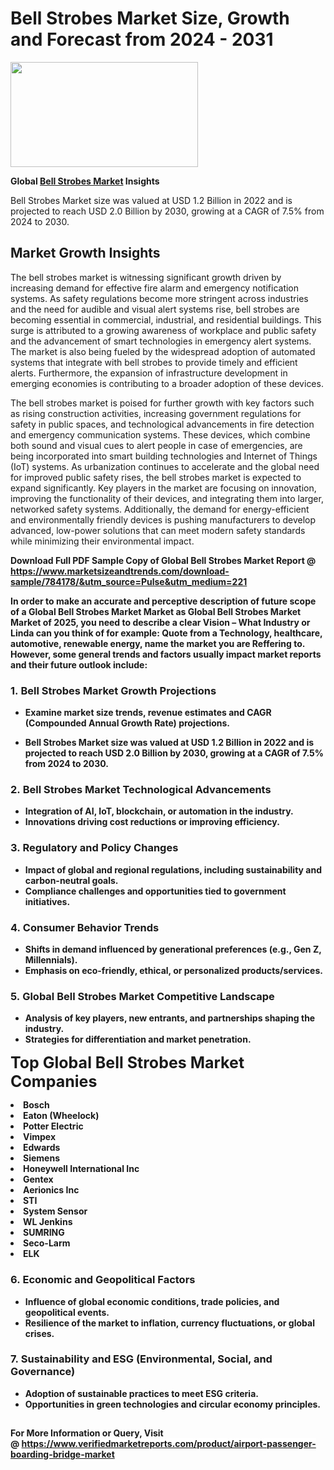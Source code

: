 <H1>Bell Strobes Market Size, Growth and Forecast from 2024 - 2031</H1><img class="aligncenter size-medium wp-image-584254" src="https://thirdeyenews.in/wp-content/uploads/2024/09/Global-Market-Research-300x168.jpeg" alt="" width="300" height="168" /><p><strong>Global&nbsp;<a href="https://www.marketsizeandtrends.com/download-sample/784178/&amp;utm_source=Pulse&amp;utm_medium=221">Bell Strobes Market</a> Insights</strong></p><p>Bell Strobes Market size was valued at USD 1.2 Billion in 2022 and is projected to reach USD 2.0 Billion by 2030, growing at a CAGR of 7.5% from 2024 to 2030.</p><p><h2>Market Growth Insights</h2> <p>The bell strobes market is witnessing significant growth driven by increasing demand for effective fire alarm and emergency notification systems. As safety regulations become more stringent across industries and the need for audible and visual alert systems rise, bell strobes are becoming essential in commercial, industrial, and residential buildings. This surge is attributed to a growing awareness of workplace and public safety and the advancement of smart technologies in emergency alert systems. The market is also being fueled by the widespread adoption of automated systems that integrate with bell strobes to provide timely and efficient alerts. Furthermore, the expansion of infrastructure development in emerging economies is contributing to a broader adoption of these devices.</p> <p><strong></strong></p> <p>The bell strobes market is poised for further growth with key factors such as rising construction activities, increasing government regulations for safety in public spaces, and technological advancements in fire detection and emergency communication systems. These devices, which combine both sound and visual cues to alert people in case of emergencies, are being incorporated into smart building technologies and Internet of Things (IoT) systems. As urbanization continues to accelerate and the global need for improved public safety rises, the bell strobes market is expected to expand significantly. Key players in the market are focusing on innovation, improving the functionality of their devices, and integrating them into larger, networked safety systems. Additionally, the demand for energy-efficient and environmentally friendly devices is pushing manufacturers to develop advanced, low-power solutions that can meet modern safety standards while minimizing their environmental impact.</p> <p><strong></p><p><span class=""><strong>Download Full PDF Sample Copy of Global Bell Strobes Market Report</strong> @ <a href="https://www.marketsizeandtrends.com/download-sample/784178/&amp;utm_source=Pulse&amp;utm_medium=221" target="_blank">https://www.marketsizeandtrends.com/download-sample/784178/&amp;utm_source=Pulse&amp;utm_medium=221</a></span></p><p>In order to make an accurate and perceptive description of future scope of a Global&nbsp;Bell Strobes Market Market as Global&nbsp;Bell Strobes Market Market of 2025, you need to describe a clear Vision &ndash; What Industry or Linda can you think of for example: Quote from a Technology, healthcare, automotive, renewable energy, name the market you are Reffering to. However, some general trends and factors usually impact market reports and their future outlook include:</p><h3>1.&nbsp;<strong>Bell Strobes Market Growth Projections</strong></h3><ul><li>Examine market size trends, revenue estimates and CAGR (Compounded Annual Growth Rate) projections.</li><li><p>Bell Strobes Market size was valued at USD 1.2 Billion in 2022 and is projected to reach USD 2.0 Billion by 2030, growing at a CAGR of 7.5% from 2024 to 2030.</p></li></ul><h3>2.&nbsp;<strong>Bell Strobes Market Technological Advancements</strong></h3><ul><li>Integration of AI, IoT, blockchain, or automation in the industry.</li><li>Innovations driving cost reductions or improving efficiency.</li></ul><h3>3.&nbsp;<strong>Regulatory and Policy Changes</strong></h3><ul><li>Impact of global and regional regulations, including sustainability and carbon-neutral goals.</li><li>Compliance challenges and opportunities tied to government initiatives.</li></ul><h3>4.&nbsp;<strong>Consumer Behavior Trends</strong></h3><ul><li>Shifts in demand influenced by generational preferences (e.g., Gen Z, Millennials).</li><li>Emphasis on eco-friendly, ethical, or personalized products/services.</li></ul><h3>5.&nbsp;<strong>Global Bell Strobes Market Competitive Landscape</strong></h3><ul><li>Analysis of key players, new entrants, and partnerships shaping the industry.</li><li>Strategies for differentiation and market penetration.</li></ul><p data-pm-slice="1 1 []"><span style="color: inherit; font-family: inherit; font-size: 25px;">Top Global Bell Strobes Market Companies</span></p><div class="" data-test-id=""><p><li>Bosch</li><li> Eaton (Wheelock)</li><li> Potter Electric</li><li> Vimpex</li><li> Edwards</li><li> Siemens</li><li> Honeywell International Inc</li><li> Gentex</li><li> Aerionics Inc</li><li> STI</li><li> System Sensor</li><li> WL Jenkins</li><li> SUMRING</li><li> Seco-Larm</li><li> ELK</li></p></div><h3>6.&nbsp;<strong>Economic and Geopolitical Factors</strong></h3><ul><li>Influence of global economic conditions, trade policies, and geopolitical events.</li><li>Resilience of the market to inflation, currency fluctuations, or global crises.</li></ul><h3>7.&nbsp;<strong>Sustainability and ESG (Environmental, Social, and Governance)</strong></h3><ul><li>Adoption of sustainable practices to meet ESG criteria.</li><li>Opportunities in green technologies and circular economy principles.</li></ul><h2><strong style="font-size: 14px;">For More Information or Query, Visit @&nbsp;</strong><a style="background-color: #ffffff; font-size: 14px;" href="https://www.marketsizeandtrends.com/report/bell-strobes-market/" target="_blank">https://www.verifiedmarketreports.com/product/airport-passenger-boarding-bridge-market</a></h2>
